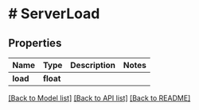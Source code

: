# # ServerLoad

## Properties

Name | Type | Description | Notes
------------ | ------------- | ------------- | -------------
**load** | **float** |  |

[[Back to Model list]](../../README.md#models) [[Back to API list]](../../README.md#endpoints) [[Back to README]](../../README.md)
